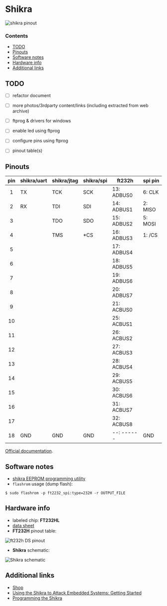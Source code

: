 

# Shikra


![shikra pinout](../master/resources/shikra_pinout.png)  


### Contents

 * [TODO](#todo)
 * [Pinouts](#pinouts)
 * [Software notes](#software-notes)
 * [Hardware info](#hardware-info)
 * [Additional links](#additional-links)




## TODO

- [ ] refactor document
- [ ] more photos/3rdparty content/links (including extracted from web archive)
- [ ] ftprog & drivers for windows
- [ ] enable led using ftprog
- [ ] configure pins using ftprog
- [ ] pinout table(s)



## Pinouts

| pin | shikra/uart | shikra/jtag | shikra/spi |   ft232h   | spi pin |
|:---:|-------------|-------------|------------|------------|---------|
|  1  |      TX     |     TCK     |     SCK    | 13: ADBUS0 | 6:  CLK |
|  2  |      RX     |     TDI     |     SDI    | 14: ADBUS1 | 2: MISO |
|  3  |             |     TDO     |     SDO    | 15: ADBUS2 | 5: MOSI |
|  4  |             |     TMS     |     *CS    | 16: ADBUS3 | 1:  /CS |
|  5  |             |             |            | 17: ADBUS4 |         |
|  6  |             |             |            | 18: ADBUS5 |         |
|  7  |             |             |            | 19: ADBUS6 |         |
|  8  |             |             |            | 20: ADBUS7 |         |
|  9  |             |             |            | 21: ACBUS0 |         |
| 10  |             |             |            | 25: ACBUS1 |         |
| 11  |             |             |            | 26: ACBUS2 |         |
| 12  |             |             |            | 27: ACBUS3 |         |
| 13  |             |             |            | 28: ACBUS4 |         |
| 14  |             |             |            | 29: ACBUS5 |         |
| 15  |             |             |            | 30: ACBUS6 |         |
| 16  |             |             |            | 31: ACBUS7 |         |
| 17  |             |             |            | 32: ACBUS8 |         |
| 18  |     GND     |     GND     |     GND    | --: ------ |   GND   |

[Official documentation](../master/resources/shikra_documentation.pdf).  


## Software notes

 - [shikra EEPROM programming utility](https://github.com/Xipiter/shikra-programmer)
 - `flashrom` usage (dump flash):
```
$ sudo flashrom -p ft2232_spi:type=232H -r OUTPUT_FILE
```




## Hardware info

 - labeled chip: **FT232HL**
 - [data sheet](https://www.ftdichip.com/Support/Documents/DataSheets/ICs/DS_FT232H.pdf)
 - **FT232H** pinout table:

![ft232h DS pinout](../master/resources/ft232h_datasheet_pinout_table.png)  

 - **Shikra** schematic:

![Shikra schematic](../master/resources/shikra_schematic.png)  




## Additional links

 - [Shop](https://int3.cc/products/the-shikra)
 - [Using the Shikra to Attack Embedded Systems: Getting Started](https://www.xipiter.com/musings/using-the-shikra-to-attack-embedded-systems-getting-started)
 - [Programming the Shikra](https://www.xipiter.com/musings/programming-the-shikra)




